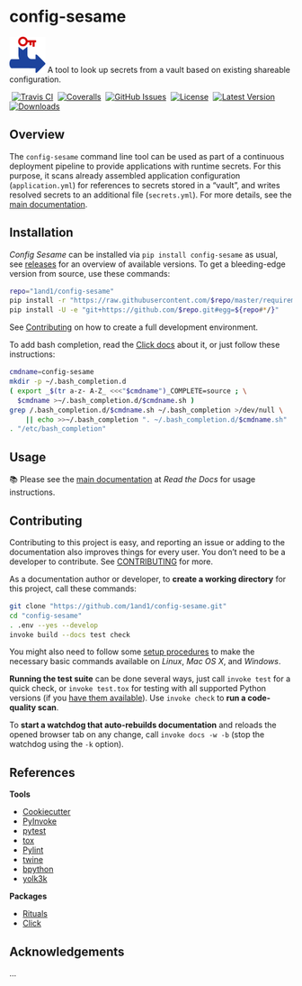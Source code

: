 # config-sesame

![Logo](https://raw.githubusercontent.com/1and1/config-sesame/master/docs/_static/img/logo.png)
A tool to look up secrets from a vault based on existing shareable configuration.

 [![Travis CI](https://api.travis-ci.org/1and1/config-sesame.svg)](https://travis-ci.org/1and1/config-sesame)
 [![Coveralls](https://img.shields.io/coveralls/1and1/config-sesame.svg)](https://coveralls.io/r/1and1/config-sesame)
 [![GitHub Issues](https://img.shields.io/github/issues/1and1/config-sesame.svg)](https://github.com/1and1/config-sesame/issues)
 [![License](https://img.shields.io/pypi/l/config-sesame.svg)](https://github.com/1and1/config-sesame/blob/master/LICENSE)
 [![Latest Version](https://img.shields.io/pypi/v/config-sesame.svg)](https://pypi.python.org/pypi/config-sesame/)
 [![Downloads](https://img.shields.io/pypi/dw/config-sesame.svg)](https://pypi.python.org/pypi/config-sesame/)


## Overview

The ``config-sesame`` command line tool can be used as part of a continuous deployment pipeline
to provide applications with runtime secrets.
For this purpose, it scans already assembled application configuration (``application.yml``)
for references to secrets stored in a “vault”, and writes resolved secrets to an additional file
(``secrets.yml``). For more details, see the
[main documentation](http://config-sesame.readthedocs.org/en/latest/overview.html).



## Installation

*Config Sesame* can be installed via ``pip install config-sesame`` as usual,
see [releases](https://github.com/1and1/config-sesame/releases) for an overview of available versions.
To get a bleeding-edge version from source, use these commands:

```sh
repo="1and1/config-sesame"
pip install -r "https://raw.githubusercontent.com/$repo/master/requirements.txt"
pip install -U -e "git+https://github.com/$repo.git#egg=${repo#*/}"
```

See [Contributing](#contributing) on how to create a full development environment.

To add bash completion, read the [Click docs](http://click.pocoo.org/4/bashcomplete/#activation) about it,
or just follow these instructions:

```sh
cmdname=config-sesame
mkdir -p ~/.bash_completion.d
( export _$(tr a-z- A-Z_ <<<"$cmdname")_COMPLETE=source ; \
  $cmdname >~/.bash_completion.d/$cmdname.sh )
grep /.bash_completion.d/$cmdname.sh ~/.bash_completion >/dev/null \
    || echo >>~/.bash_completion ". ~/.bash_completion.d/$cmdname.sh"
. "/etc/bash_completion"
```


## Usage

:books: Please see the [main documentation](http://config-sesame.readthedocs.org/) at *Read the Docs* for usage instructions.


## Contributing

Contributing to this project is easy, and reporting an issue or
adding to the documentation also improves things for every user.
You don’t need to be a developer to contribute.
See [CONTRIBUTING](https://github.com/1and1/config-sesame/blob/master/CONTRIBUTING.md) for more.

As a documentation author or developer,
to **create a working directory** for this project,
call these commands:

```sh
git clone "https://github.com/1and1/config-sesame.git"
cd "config-sesame"
. .env --yes --develop
invoke build --docs test check
```

You might also need to follow some
[setup procedures](https://py-generic-project.readthedocs.org/en/latest/installing.html#quick-setup)
to make the necessary basic commands available on *Linux*, *Mac OS X*, and *Windows*.

**Running the test suite** can be done several ways, just call ``invoke test`` for a quick check,
or ``invoke test.tox`` for testing with all supported Python versions
(if you [have them available](https://github.com/jhermann/priscilla/tree/master/pyenv)).
Use ``invoke check`` to **run a code-quality scan**.

To **start a watchdog that auto-rebuilds documentation** and reloads the opened browser tab on any change,
call ``invoke docs -w -b`` (stop the watchdog using the ``-k`` option).


## References

**Tools**

* [Cookiecutter](http://cookiecutter.readthedocs.org/en/latest/)
* [PyInvoke](http://www.pyinvoke.org/)
* [pytest](http://pytest.org/latest/contents.html)
* [tox](https://tox.readthedocs.org/en/latest/)
* [Pylint](http://docs.pylint.org/)
* [twine](https://github.com/pypa/twine#twine)
* [bpython](http://docs.bpython-interpreter.org/)
* [yolk3k](https://github.com/myint/yolk#yolk)

**Packages**

* [Rituals](https://jhermann.github.io/rituals)
* [Click](http://click.pocoo.org/)


## Acknowledgements

…
